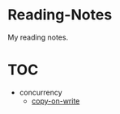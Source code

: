 # Reading-Notes
My reading notes.



# TOC

- concurrency
   - [copy-on-write](concurrency/copy-on-write.md)

